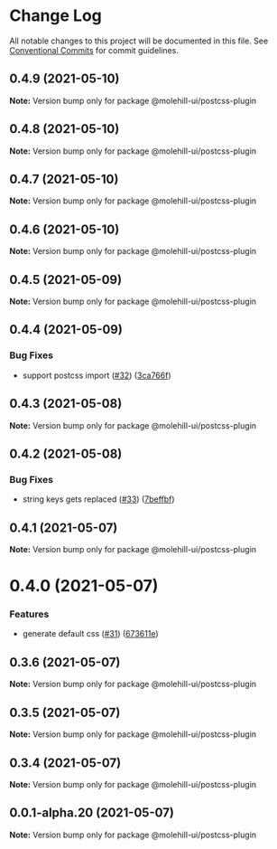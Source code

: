 # Change Log

All notable changes to this project will be documented in this file.
See [Conventional Commits](https://conventionalcommits.org) for commit guidelines.

## 0.4.9 (2021-05-10)

**Note:** Version bump only for package @molehill-ui/postcss-plugin





## 0.4.8 (2021-05-10)

**Note:** Version bump only for package @molehill-ui/postcss-plugin





## 0.4.7 (2021-05-10)

**Note:** Version bump only for package @molehill-ui/postcss-plugin





## 0.4.6 (2021-05-10)

**Note:** Version bump only for package @molehill-ui/postcss-plugin





## 0.4.5 (2021-05-09)

**Note:** Version bump only for package @molehill-ui/postcss-plugin





## 0.4.4 (2021-05-09)


### Bug Fixes

* support postcss import ([#32](https://github.com/molehill-ui/molehill-ui/issues/32)) ([3ca766f](https://github.com/molehill-ui/molehill-ui/commit/3ca766f8366036276790406b5c5766502c0e1834))





## 0.4.3 (2021-05-08)

**Note:** Version bump only for package @molehill-ui/postcss-plugin





## 0.4.2 (2021-05-08)


### Bug Fixes

* string keys gets replaced ([#33](https://github.com/molehill-ui/molehill-ui/issues/33)) ([7beffbf](https://github.com/molehill-ui/molehill-ui/commit/7beffbfdf74e6fc87088f5dba1035ad5ee0f6d1b))





## 0.4.1 (2021-05-07)

**Note:** Version bump only for package @molehill-ui/postcss-plugin





# 0.4.0 (2021-05-07)


### Features

* generate default css ([#31](https://github.com/molehill-ui/molehill-ui/issues/31)) ([673611e](https://github.com/molehill-ui/molehill-ui/commit/673611e32369f0c48f9b77c2f614f74eb6189a7c))





## 0.3.6 (2021-05-07)

**Note:** Version bump only for package @molehill-ui/postcss-plugin





## 0.3.5 (2021-05-07)

**Note:** Version bump only for package @molehill-ui/postcss-plugin





## 0.3.4 (2021-05-07)

**Note:** Version bump only for package @molehill-ui/postcss-plugin





## 0.0.1-alpha.20 (2021-05-07)

**Note:** Version bump only for package @molehill-ui/postcss-plugin
